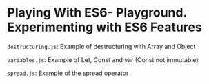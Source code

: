 # Playing With ES6- Playground. Experimenting with ES6 Features
`destructuring.js`: Example of destructuring with Array and Object

`variables.js`: Example of Let, Const and var (Const not immutable)

`spread.js`: Example of the spread operator